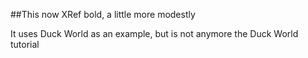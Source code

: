 ##This now XRef bold, a little more modestly

It uses Duck World as an example,
but is not anymore the Duck World tutorial

